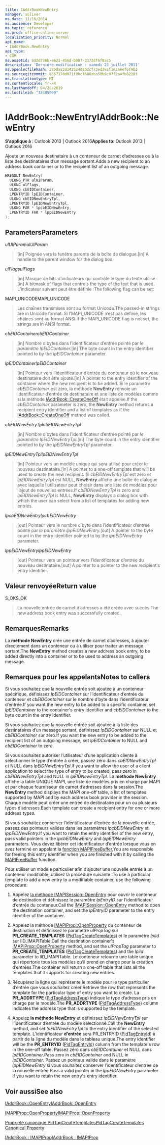 ```yaml
---
title: IAddrBookNewEntry
manager: soliver
ms.date: 11/16/2014
ms.audience: Developer
ms.topic: reference
ms.prod: office-online-server
localization_priority: Normal
api_name:
- IAddrBook.NewEntry
api_type:
- COM
ms.assetid: 8d2d786b-e621-456d-b087-3373df6f8ac5
description: 'Derniére modification : samedi 23 juillet 2011'
ms.openlocfilehash: 285da82d143524d2b2cf73ed3e5f1e3aeef6f9b3
ms.sourcegitcommit: 8657170d071f9bcf680aba50b9c07f2a4fb82283
ms.translationtype: MT
ms.contentlocale: fr-FR
ms.lasthandoff: 04/28/2019
ms.locfileid: "33405099"
---
```

# <a name="iaddrbooknewentry"></a><span data-ttu-id="9e125-103">IAddrBook::NewEntry</span><span class="sxs-lookup"><span data-stu-id="9e125-103">IAddrBook::NewEntry</span></span>

  
  
<span data-ttu-id="9e125-104">**S’applique à** : Outlook 2013 | Outlook 2016</span><span class="sxs-lookup"><span data-stu-id="9e125-104">**Applies to**: Outlook 2013 | Outlook 2016</span></span> 
  
<span data-ttu-id="9e125-105">Ajoute un nouveau destinataire à un conteneur de carnet d’adresses ou à la liste des destinataires d’un message sortant.</span><span class="sxs-lookup"><span data-stu-id="9e125-105">Adds a new recipient to an address book container or to the recipient list of an outgoing message.</span></span>
  
```cpp
HRESULT NewEntry(
  ULONG_PTR ulUIParam,
  ULONG ulFlags,
  ULONG cbEIDContainer,
  LPENTRYID lpEIDContainer,
  ULONG cbEIDNewEntryTpl,
  LPENTRYID lpEIDNewEntryTpl,
  ULONG FAR * lpcbEIDNewEntry,
  LPENTRYID FAR * lppEIDNewEntry
);
```

## <a name="parameters"></a><span data-ttu-id="9e125-106">Parameters</span><span class="sxs-lookup"><span data-stu-id="9e125-106">Parameters</span></span>

 <span data-ttu-id="9e125-107">_ulUIParam_</span><span class="sxs-lookup"><span data-stu-id="9e125-107">_ulUIParam_</span></span>
  
> <span data-ttu-id="9e125-108">[in] Poignée vers la fenêtre parente de la boîte de dialogue.</span><span class="sxs-lookup"><span data-stu-id="9e125-108">[in] A handle to the parent window for the dialog box.</span></span>
    
 <span data-ttu-id="9e125-109">_ulFlags_</span><span class="sxs-lookup"><span data-stu-id="9e125-109">_ulFlags_</span></span>
  
> <span data-ttu-id="9e125-110">[in] Masque de bits d’indicateurs qui contrôle le type du texte utilisé.</span><span class="sxs-lookup"><span data-stu-id="9e125-110">[in] A bitmask of flags that controls the type of the text that is used.</span></span> <span data-ttu-id="9e125-111">L’indicateur suivant peut être définie :</span><span class="sxs-lookup"><span data-stu-id="9e125-111">The following flag can be set:</span></span>
    
<span data-ttu-id="9e125-112">MAPI_UNICODE</span><span class="sxs-lookup"><span data-stu-id="9e125-112">MAPI_UNICODE</span></span> 
  
> <span data-ttu-id="9e125-113">Les chaînes transmises sont au format Unicode.</span><span class="sxs-lookup"><span data-stu-id="9e125-113">The passed-in strings are in Unicode format.</span></span> <span data-ttu-id="9e125-114">Si l’MAPI_UNICODE n’est pas définie, les chaînes sont au format ANSI.</span><span class="sxs-lookup"><span data-stu-id="9e125-114">If the MAPI_UNICODE flag is not set, the strings are in ANSI format.</span></span>
    
 <span data-ttu-id="9e125-115">_cbEIDContainer_</span><span class="sxs-lookup"><span data-stu-id="9e125-115">_cbEIDContainer_</span></span>
  
> <span data-ttu-id="9e125-116">[in] Nombre d’bytes dans l’identificateur d’entrée pointé par _le paramètre lpEIDContainer._</span><span class="sxs-lookup"><span data-stu-id="9e125-116">[in] The byte count in the entry identifier pointed to by the  _lpEIDContainer_ parameter.</span></span> 
    
 <span data-ttu-id="9e125-117">_lpEIDContainer_</span><span class="sxs-lookup"><span data-stu-id="9e125-117">_lpEIDContainer_</span></span>
  
> <span data-ttu-id="9e125-118">[in] Pointeur vers l’identificateur d’entrée du conteneur où le nouveau destinataire doit être ajouté.</span><span class="sxs-lookup"><span data-stu-id="9e125-118">[in] A pointer to the entry identifier of the container where the new recipient is to be added.</span></span> <span data-ttu-id="9e125-119">Si le paramètre  _cbEIDContainer_ est zéro, la méthode **NewEntry** renvoie un identificateur d’entrée de destinataire et une liste de modèles comme si la méthode [IAddrBook::CreateOneOff](iaddrbook-createoneoff.md) était appelée.</span><span class="sxs-lookup"><span data-stu-id="9e125-119">If the  _cbEIDContainer_ parameter is zero, the **NewEntry** method returns a recipient entry identifier and a list of templates as if the [IAddrBook::CreateOneOff](iaddrbook-createoneoff.md) method was called.</span></span> 
    
 <span data-ttu-id="9e125-120">_cbEIDNewEntryTpl_</span><span class="sxs-lookup"><span data-stu-id="9e125-120">_cbEIDNewEntryTpl_</span></span>
  
> <span data-ttu-id="9e125-121">[in] Nombre d’bytes dans l’identificateur d’entrée pointé par _le paramètre lpEIDNewEntryTpl._</span><span class="sxs-lookup"><span data-stu-id="9e125-121">[in] The byte count in the entry identifier pointed to by the  _lpEIDNewEntryTpl_ parameter.</span></span> 
    
 <span data-ttu-id="9e125-122">_lpEIDNewEntryTpl_</span><span class="sxs-lookup"><span data-stu-id="9e125-122">_lpEIDNewEntryTpl_</span></span>
  
> <span data-ttu-id="9e125-123">[in] Pointeur vers un modèle unique qui sera utilisé pour créer le nouveau destinataire.</span><span class="sxs-lookup"><span data-stu-id="9e125-123">[in] A pointer to a one-off template that will be used to create the new recipient.</span></span> <span data-ttu-id="9e125-124">Si  _cbEIDNewEntryTpl_ est zéro et  _lpEIDNewEntryTpl_ est NULL, **NewEntry** affiche une boîte de dialogue avec laquelle l’utilisateur peut choisir dans une liste de modèles pour l’ajout de nouvelles entrées.</span><span class="sxs-lookup"><span data-stu-id="9e125-124">If  _cbEIDNewEntryTpl_ is zero and  _lpEIDNewEntryTpl_ is NULL, **NewEntry** displays a dialog box with which the user can select from a list of templates for adding new entries.</span></span> 
    
 <span data-ttu-id="9e125-125">_lpcbEIDNewEntry_</span><span class="sxs-lookup"><span data-stu-id="9e125-125">_lpcbEIDNewEntry_</span></span>
  
> <span data-ttu-id="9e125-126">[out] Pointeur vers le nombre d’byte dans l’identificateur d’entrée pointé par _le paramètre lppEIDNewEntry._</span><span class="sxs-lookup"><span data-stu-id="9e125-126">[out] A pointer to the byte count in the entry identifier pointed to by the  _lppEIDNewEntry_ parameter.</span></span> 
    
 <span data-ttu-id="9e125-127">_lppEIDNewEntry_</span><span class="sxs-lookup"><span data-stu-id="9e125-127">_lppEIDNewEntry_</span></span>
  
> <span data-ttu-id="9e125-128">[out] Pointeur vers un pointeur vers l’identificateur d’entrée du nouveau destinataire.</span><span class="sxs-lookup"><span data-stu-id="9e125-128">[out] A pointer to a pointer to the new recipient's entry identifier.</span></span>
    
## <a name="return-value"></a><span data-ttu-id="9e125-129">Valeur renvoyée</span><span class="sxs-lookup"><span data-stu-id="9e125-129">Return value</span></span>

<span data-ttu-id="9e125-130">S_OK</span><span class="sxs-lookup"><span data-stu-id="9e125-130">S_OK</span></span> 
  
> <span data-ttu-id="9e125-131">La nouvelle entrée de carnet d’adresses a été créée avec succès.</span><span class="sxs-lookup"><span data-stu-id="9e125-131">The new address book entry was successfully created.</span></span>
    
## <a name="remarks"></a><span data-ttu-id="9e125-132">Remarques</span><span class="sxs-lookup"><span data-stu-id="9e125-132">Remarks</span></span>

<span data-ttu-id="9e125-133">La **méthode NewEntry** crée une entrée de carnet d’adresses, à ajouter directement dans un conteneur ou à utiliser pour traiter un message sortant.</span><span class="sxs-lookup"><span data-stu-id="9e125-133">The **NewEntry** method creates a new address book entry, to be added directly into a container or to be used to address an outgoing message.</span></span> 
  
## <a name="notes-to-callers"></a><span data-ttu-id="9e125-134">Remarques pour les appelants</span><span class="sxs-lookup"><span data-stu-id="9e125-134">Notes to callers</span></span>

<span data-ttu-id="9e125-135">Si vous souhaitez que la nouvelle entrée soit ajoutée à un conteneur spécifique, définissez  _lpEIDContainer_ sur l’identificateur d’entrée du conteneur et  _cbEIDContainer_ sur le nombre d’byte dans l’identificateur d’entrée.</span><span class="sxs-lookup"><span data-stu-id="9e125-135">If you want the new entry to be added to a specific container, set  _lpEIDContainer_ to the container's entry identifier and  _cbEIDContainer_ to the byte count in the entry identifier.</span></span> 
  
<span data-ttu-id="9e125-136">Si vous souhaitez que la nouvelle entrée soit ajoutée à la liste des destinataires d’un message sortant, définissez  _lpEIDContainer_ sur NULL et  _cbEIDContainer_ sur zéro.</span><span class="sxs-lookup"><span data-stu-id="9e125-136">If you want the new entry to be added to the recipient list of an outgoing message, set  _lpEIDContainer_ to NULL and  _cbEIDContainer_ to zero.</span></span> 
  
<span data-ttu-id="9e125-137">Si vous souhaitez autoriser l’utilisateur d’une application cliente à sélectionner le type d’entrée à créer, passez zéro dans  _cbEIDNewEntryTpl_ et NULL dans  _lpEIDNewEntryTpl_.</span><span class="sxs-lookup"><span data-stu-id="9e125-137">If you want to allow the user of a client application to select the type of entry to be created, pass zero in  _cbEIDNewEntryTpl_ and NULL in  _lpEIDNewEntryTpl_.</span></span> <span data-ttu-id="9e125-138">La **méthode NewEntry** affiche la table UNIQUE MAPI, une liste de modèles pris en charge par MAPI et par chaque fournisseur de carnet d’adresses dans la session.</span><span class="sxs-lookup"><span data-stu-id="9e125-138">The **NewEntry** method displays the MAPI one-off table, a list of templates supported by MAPI and by each address book provider in the session.</span></span> <span data-ttu-id="9e125-139">Chaque modèle peut créer une entrée de destinataire pour un ou plusieurs types d’adresses.</span><span class="sxs-lookup"><span data-stu-id="9e125-139">Each template can create a recipient entry for one or more address types.</span></span> 
  
<span data-ttu-id="9e125-140">Si vous souhaitez conserver l’identificateur d’entrée de la nouvelle entrée, passez des pointeurs valides dans les paramètres _lpcbEIDNewEntry_ et _lppEIDNewEntry._</span><span class="sxs-lookup"><span data-stu-id="9e125-140">If you want to retain the entry identifier of the new entry, pass valid pointers in the  _lpcbEIDNewEntry_ and  _lppEIDNewEntry_ parameters.</span></span> <span data-ttu-id="9e125-141">Vous devez libérer cet identificateur d’entrée lorsque vous en avez terminé en appelant la [fonction MAPIFreeBuffer.](mapifreebuffer.md)</span><span class="sxs-lookup"><span data-stu-id="9e125-141">You are responsible for freeing this entry identifier when you are finished with it by calling the [MAPIFreeBuffer](mapifreebuffer.md) function.</span></span> 
  
<span data-ttu-id="9e125-142">Pour utiliser un modèle particulier afin d’ajouter une nouvelle entrée à un conteneur modifiable, utilisez la procédure suivante :</span><span class="sxs-lookup"><span data-stu-id="9e125-142">To use a particular template to add a new entry to a modifiable container, use the following procedure:</span></span>
  
1. <span data-ttu-id="9e125-143">Appelez [la méthode IMAPISession::OpenEntry](imapisession-openentry.md) pour ouvrir le conteneur de destination et définissez le paramètre  _lpEntryID_ sur l’identificateur d’entrée du conteneur.</span><span class="sxs-lookup"><span data-stu-id="9e125-143">Call the [IMAPISession::OpenEntry](imapisession-openentry.md) method to open the destination container, and set the  _lpEntryID_ parameter to the entry identifier of the container.</span></span> 
    
2. <span data-ttu-id="9e125-144">Appelez la méthode [IMAPIProp::OpenProperty](imapiprop-openproperty.md) du conteneur de destination et définissez le paramètre  _ulPropTag_ sur **PR_CREATE_TEMPLATES** ([PidTagCreateTemplates](pidtagcreatetemplates-canonical-property.md)) et le paramètre  _lpiid_ sur IID_IMAPITable.</span><span class="sxs-lookup"><span data-stu-id="9e125-144">Call the destination container's [IMAPIProp::OpenProperty](imapiprop-openproperty.md) method, and set the  _ulPropTag_ parameter to **PR_CREATE_TEMPLATES** ([PidTagCreateTemplates](pidtagcreatetemplates-canonical-property.md)) and the  _lpiid_ parameter to IID_IMAPITable.</span></span> <span data-ttu-id="9e125-145">Le conteneur retourne une table unique qui répertorie tous les modèles qu’il prend en charge pour la création d’entrées.</span><span class="sxs-lookup"><span data-stu-id="9e125-145">The container will return a one-off table that lists all the templates that it supports for creating new entries.</span></span> 
    
3. <span data-ttu-id="9e125-146">Récupérez la ligne qui représente le modèle pour le type particulier d’entrée que vous souhaitez créer.</span><span class="sxs-lookup"><span data-stu-id="9e125-146">Retrieve the row that represents the template for the particular type of entry you want to create.</span></span> <span data-ttu-id="9e125-147">La **PR_ADDRTYPE** ([PidTagAddressType](pidtagaddresstype-canonical-property.md)) indique le type d’adresse pris en charge par le modèle.</span><span class="sxs-lookup"><span data-stu-id="9e125-147">The **PR_ADDRTYPE** ([PidTagAddressType](pidtagaddresstype-canonical-property.md)) column indicates the address type that is supported by the template.</span></span>
    
4. <span data-ttu-id="9e125-148">Appelez **la méthode NewEntry** et définissez  _lpEIDNewEntryTpl_ sur l’identificateur d’entrée du modèle sélectionné.</span><span class="sxs-lookup"><span data-stu-id="9e125-148">Call the **NewEntry** method, and set  _lpEIDNewEntryTpl_ to the entry identifier of the selected template.</span></span> <span data-ttu-id="9e125-149">L’identificateur **d’entrée** sera PR_ENTRYID ([PidTagEntryId](pidtagentryid-canonical-property.md)) à partir de la ligne du modèle dans le tableau unique.</span><span class="sxs-lookup"><span data-stu-id="9e125-149">The entry identifier will be the **PR_ENTRYID** ([PidTagEntryId](pidtagentryid-canonical-property.md)) column from the template's row in the one-off table.</span></span> <span data-ttu-id="9e125-150">Passez zéro dans  _cbEIDContainer_ et NULL dans  _lpEIDContainer_.</span><span class="sxs-lookup"><span data-stu-id="9e125-150">Pass zero in  _cbEIDContainer_ and NULL in  _lpEIDContainer_.</span></span> <span data-ttu-id="9e125-151">Passez un pointeur valide dans le paramètre  _lppEIDNewEntry_ si vous souhaitez conserver l’identificateur d’entrée de la nouvelle entrée.</span><span class="sxs-lookup"><span data-stu-id="9e125-151">Pass a valid pointer in the  _lppEIDNewEntry_ parameter if you want to retain the new entry's entry identifier.</span></span> 
    
## <a name="see-also"></a><span data-ttu-id="9e125-152">Voir aussi</span><span class="sxs-lookup"><span data-stu-id="9e125-152">See also</span></span>



[<span data-ttu-id="9e125-153">IAddrBook::OpenEntry</span><span class="sxs-lookup"><span data-stu-id="9e125-153">IAddrBook::OpenEntry</span></span>](iaddrbook-openentry.md)
  
[<span data-ttu-id="9e125-154">IMAPIProp::OpenProperty</span><span class="sxs-lookup"><span data-stu-id="9e125-154">IMAPIProp::OpenProperty</span></span>](imapiprop-openproperty.md)
  
[<span data-ttu-id="9e125-155">Propriété canonique PidTagCreateTemplates</span><span class="sxs-lookup"><span data-stu-id="9e125-155">PidTagCreateTemplates Canonical Property</span></span>](pidtagcreatetemplates-canonical-property.md)
  
[<span data-ttu-id="9e125-156">IAddrBook : IMAPIProp</span><span class="sxs-lookup"><span data-stu-id="9e125-156">IAddrBook : IMAPIProp</span></span>](iaddrbookimapiprop.md)

